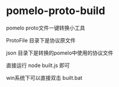 # pomelo-proto-build
pomelo proto文件一键转换小工具

ProtoFile 目录下是协议原文件

json  目录下是转换的pomelo中使用的协议文件

直接运行 node built.js 即可

win系统下可以直接双击 built.bat